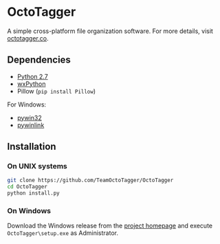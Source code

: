 # OctoTagger
A simple cross-platform file organization software. For more details, visit [octotagger.co](https://octotagger.co/).

## Dependencies

- [Python 2.7](http://www.python.org/downloads)
- [wxPython](http://www.wxpython.org/download.php)
- Pillow (`pip install Pillow`)

For Windows:
- [pywin32](http://sourceforge.net/projects/pywin32/files/pywin32/)
- [pywinlink](https://github.com/TeamOctoTagger/pywinlink)

## Installation

### On UNIX systems
```bash
git clone https://github.com/TeamOctoTagger/OctoTagger
cd OctoTagger
python install.py
```

### On Windows

Download the Windows release from the [project homepage](https://octotagger.co/download.html) and execute `OctoTagger\setup.exe` as Administrator.
